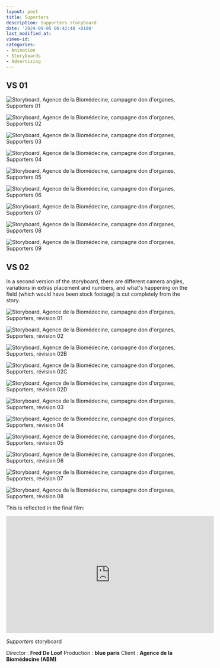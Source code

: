 ```yaml
---
layout: post
title: Suporters
description: Supporters storyboard
date: '2024-09-05 06:42:48 +0100'
last_modified_at:
vimeo-id: 
categories:
- Animation
- Storyboards
- Advertising
---
```


## VS 01

![Storyboard, Agence de la Biomédecine, campagne don d'organes, Supporters 01](/images/ABM_Supporters_Storyboard-1.png)

![Storyboard, Agence de la Biomédecine, campagne don d'organes, Supporters 02](/images/ABM_Supporters_Storyboard-2.png)

![Storyboard, Agence de la Biomédecine, campagne don d'organes, Supporters 03](/images/ABM_Supporters_Storyboard-3.png)

![Storyboard, Agence de la Biomédecine, campagne don d'organes, Supporters 04](/images/ABM_Supporters_Storyboard-4.png)

![Storyboard, Agence de la Biomédecine, campagne don d'organes, Supporters 05](/images/ABM_Supporters_Storyboard-5.png)

![Storyboard, Agence de la Biomédecine, campagne don d'organes, Supporters 06](/images/ABM_Supporters_Storyboard-6.png)

![Storyboard, Agence de la Biomédecine, campagne don d'organes, Supporters 07](/images/ABM_Supporters_Storyboard-7.png)

![Storyboard, Agence de la Biomédecine, campagne don d'organes, Supporters 08](/images/ABM_Supporters_Storyboard-8.png)

![Storyboard, Agence de la Biomédecine, campagne don d'organes, Supporters 09](/images/ABM_Supporters_Storyboard-9.png)


## VS 02

In a second version of the storyboard, there are different camera angles, variations in extras placement and numbers, and what's happening on the field (which would have been stock footage) is cut completely from the story. 

![Storyboard, Agence de la Biomédecine, campagne don d'organes, Supporters, révision 01](/images/ABM_Supporters_Storyboard_Retake_20230511-01.png)

![Storyboard, Agence de la Biomédecine, campagne don d'organes, Supporters, révision 02](/images/ABM_Supporters_Storyboard_Retake_20230511-02.png)

![Storyboard, Agence de la Biomédecine, campagne don d'organes, Supporters, révision 02B](/images/ABM_Supporters_Storyboard_Retake_20230511-02B.png)

![Storyboard, Agence de la Biomédecine, campagne don d'organes, Supporters, révision 02C](/images/ABM_Supporters_Storyboard_Retake_20230511-02C.png)

![Storyboard, Agence de la Biomédecine, campagne don d'organes, Supporters, révision 02D](/images/ABM_Supporters_Storyboard_Retake_20230511-02D.png)

![Storyboard, Agence de la Biomédecine, campagne don d'organes, Supporters, révision 03](/images/ABM_Supporters_Storyboard_Retake_20230511-03.png)

![Storyboard, Agence de la Biomédecine, campagne don d'organes, Supporters, révision 04](/images/ABM_Supporters_Storyboard_Retake_20230511-04.png)

![Storyboard, Agence de la Biomédecine, campagne don d'organes, Supporters, révision 05](/images/ABM_Supporters_Storyboard_Retake_20230511-05.png)

![Storyboard, Agence de la Biomédecine, campagne don d'organes, Supporters, révision 06](/images/ABM_Supporters_Storyboard_Retake_20230511-06.png)

![Storyboard, Agence de la Biomédecine, campagne don d'organes, Supporters, révision 07](/images/ABM_Supporters_Storyboard_Retake_20230511-07.png)

![Storyboard, Agence de la Biomédecine, campagne don d'organes, Supporters, révision 08](/images/ABM_Supporters_Storyboard_Retake_20230511-08.png)


This is reflected in the final film:

<iframe width="560" height="315" src="https://www.youtube-nocookie.com/embed/DBUfbswj3dA?si=78sif6ANjC19GmgB" title="YouTube video player" frameborder="0" allow="accelerometer; autoplay; clipboard-write; encrypted-media; gyroscope; picture-in-picture; web-share" referrerpolicy="strict-origin-when-cross-origin" allowfullscreen></iframe>


*Supporters* storyboard

Director : **Fred De Loof**
Production : **blue paris**
Client : **Agence de la Biomédecine (ABM)**